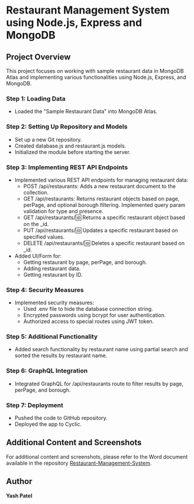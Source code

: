 # Restaurant Management System using Node.js, Express and MongoDB

## Project Overview

This project focuses on working with sample restaurant data in MongoDB Atlas and implementing various functionalities using Node.js, Express, and MongoDB.

### Step 1: Loading Data

- Loaded the "Sample Restaurant Data" into MongoDB Atlas.

### Step 2: Setting Up Repository and Models

- Set up a new Git repository.
- Created database.js and restaurant.js models.
- Initialized the module before starting the server.

### Step 3: Implementing REST API Endpoints

- Implemented various REST API endpoints for managing restaurant data:
  - POST /api/restaurants: Adds a new restaurant document to the collection.
  - GET /api/restaurants: Returns restaurant objects based on page, perPage, and optional borough filtering. Implemented query param validation for type and presence.
  - GET /api/restaurants/:id: Returns a specific restaurant object based on the _id.
  - PUT /api/restaurants/:id: Updates a specific restaurant based on specified values.
  - DELETE /api/restaurants/:id: Deletes a specific restaurant based on _id.
- Added UI/Form for:
  - Getting restaurant by page, perPage, and borough.
  - Adding restaurant data.
  - Getting restaurant by ID.

### Step 4: Security Measures

- Implemented security measures:
  - Used .env file to hide the database connection string.
  - Encrypted passwords using bcrypt for user authentication.
  - Authorized access to special routes using JWT token.

### Step 5: Additional Functionality

- Added search functionality by restaurant name using partial search and sorted the results by restaurant name.

### Step 6: GraphQL Integration

- Integrated GraphQL for /api/restaurants route to filter results by page, perPage, and borough.
  
### Step 7: Deployment

- Pushed the code to GitHub repository.
- Deployed the app to Cyclic.

## Additional Content and Screenshots

For additional content and screenshots, please refer to the Word document available in the repository [Restaurant-Management-System](https://github.com/yashpatel05/Restaurant-Management-System/blob/master/ITE5315_Project_Yash_Patel.docx).

## Author

**Yash Patel**

